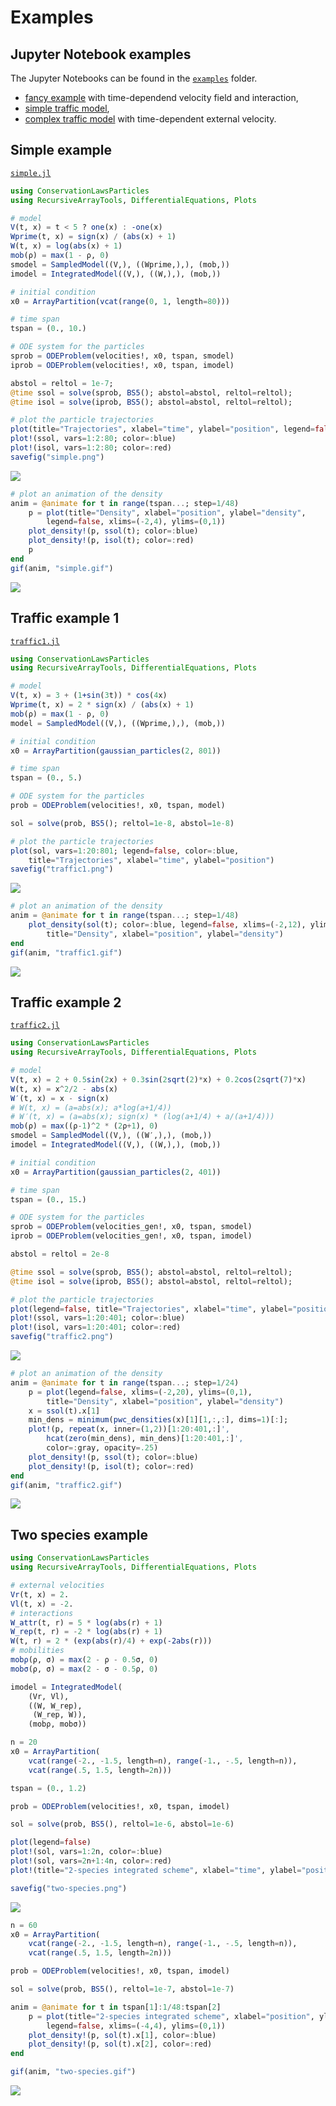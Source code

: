 # Examples

## Jupyter Notebook examples

The Jupyter Notebooks can be found in the [`examples`](https://github.com/FedericoStra/ConservationLawsParticles.jl/tree/master/examples) folder.

- [fancy example](Fancy.html) with time-dependend velocity field and interaction,
- [simple traffic model](Traffic.html),
- [complex traffic model](Traffic_time-dependent.html) with time-dependent external velocity.

## Simple example

[`simple.jl`](https://github.com/FedericoStra/ConservationLawsParticles.jl/blob/master/examples/simple.jl)

```julia
using ConservationLawsParticles
using RecursiveArrayTools, DifferentialEquations, Plots

# model
V(t, x) = t < 5 ? one(x) : -one(x)
Wprime(t, x) = sign(x) / (abs(x) + 1)
W(t, x) = log(abs(x) + 1)
mob(ρ) = max(1 - ρ, 0)
smodel = SampledModel((V,), ((Wprime,),), (mob,))
imodel = IntegratedModel((V,), ((W,),), (mob,))

# initial condition
x0 = ArrayPartition(vcat(range(0, 1, length=80)))

# time span
tspan = (0., 10.)

# ODE system for the particles
sprob = ODEProblem(velocities!, x0, tspan, smodel)
iprob = ODEProblem(velocities!, x0, tspan, imodel)

abstol = reltol = 1e-7;
@time ssol = solve(sprob, BS5(); abstol=abstol, reltol=reltol);
@time isol = solve(iprob, BS5(); abstol=abstol, reltol=reltol);

# plot the particle trajectories
plot(title="Trajectories", xlabel="time", ylabel="position", legend=false)
plot!(ssol, vars=1:2:80; color=:blue)
plot!(isol, vars=1:2:80; color=:red)
savefig("simple.png")
```

![](plots/simple.png)

```julia
# plot an animation of the density
anim = @animate for t in range(tspan...; step=1/48)
    p = plot(title="Density", xlabel="position", ylabel="density",
        legend=false, xlims=(-2,4), ylims=(0,1))
    plot_density!(p, ssol(t); color=:blue)
    plot_density!(p, isol(t); color=:red)
    p
end
gif(anim, "simple.gif")
```

![](plots/simple.gif)

## Traffic example 1

[`traffic1.jl`](https://github.com/FedericoStra/ConservationLawsParticles.jl/blob/master/examples/traffic1.jl)

```julia
using ConservationLawsParticles
using RecursiveArrayTools, DifferentialEquations, Plots

# model
V(t, x) = 3 + (1+sin(3t)) * cos(4x)
Wprime(t, x) = 2 * sign(x) / (abs(x) + 1)
mob(ρ) = max(1 - ρ, 0)
model = SampledModel((V,), ((Wprime,),), (mob,))

# initial condition
x0 = ArrayPartition(gaussian_particles(2, 801))

# time span
tspan = (0., 5.)

# ODE system for the particles
prob = ODEProblem(velocities!, x0, tspan, model)

sol = solve(prob, BS5(); reltol=1e-8, abstol=1e-8)

# plot the particle trajectories
plot(sol, vars=1:20:801; legend=false, color=:blue,
    title="Trajectories", xlabel="time", ylabel="position")
savefig("traffic1.png")
```

![](plots/traffic1.png)

```julia
# plot an animation of the density
anim = @animate for t in range(tspan...; step=1/48)
    plot_density(sol(t); color=:blue, legend=false, xlims=(-2,12), ylims=(0,1),
        title="Density", xlabel="position", ylabel="density")
end
gif(anim, "traffic1.gif")
```

![](plots/traffic1.gif)

## Traffic example 2

[`traffic2.jl`](https://github.com/FedericoStra/ConservationLawsParticles.jl/blob/master/examples/traffic2.jl)

```julia
using ConservationLawsParticles
using RecursiveArrayTools, DifferentialEquations, Plots

# model
V(t, x) = 2 + 0.5sin(2x) + 0.3sin(2sqrt(2)*x) + 0.2cos(2sqrt(7)*x)
W(t, x) = x^2/2 - abs(x)
W′(t, x) = x - sign(x)
# W(t, x) = (a=abs(x); a*log(a+1/4))
# W′(t, x) = (a=abs(x); sign(x) * (log(a+1/4) + a/(a+1/4)))
mob(ρ) = max((ρ-1)^2 * (2ρ+1), 0)
smodel = SampledModel((V,), ((W′,),), (mob,))
imodel = IntegratedModel((V,), ((W,),), (mob,))

# initial condition
x0 = ArrayPartition(gaussian_particles(2, 401))

# time span
tspan = (0., 15.)

# ODE system for the particles
sprob = ODEProblem(velocities_gen!, x0, tspan, smodel)
iprob = ODEProblem(velocities_gen!, x0, tspan, imodel)

abstol = reltol = 2e-8

@time ssol = solve(sprob, BS5(); abstol=abstol, reltol=reltol);
@time isol = solve(iprob, BS5(); abstol=abstol, reltol=reltol);

# plot the particle trajectories
plot(legend=false, title="Trajectories", xlabel="time", ylabel="position")
plot!(ssol, vars=1:20:401; color=:blue)
plot!(isol, vars=1:20:401; color=:red)
savefig("traffic2.png")
```

![](plots/traffic2.png)

```julia
# plot an animation of the density
anim = @animate for t in range(tspan...; step=1/24)
    p = plot(legend=false, xlims=(-2,20), ylims=(0,1),
        title="Density", xlabel="position", ylabel="density")
    x = ssol(t).x[1]
    min_dens = minimum(pwc_densities(x)[1][1,:,:], dims=1)[:];
    plot!(p, repeat(x, inner=(1,2))[1:20:401,:]',
        hcat(zero(min_dens), min_dens)[1:20:401,:]',
        color=:gray, opacity=.25)
    plot_density!(p, ssol(t); color=:blue)
    plot_density!(p, isol(t); color=:red)
end
gif(anim, "traffic2.gif")
```

![](plots/traffic2.gif)

## Two species example

```julia
using ConservationLawsParticles
using RecursiveArrayTools, DifferentialEquations, Plots

# external velocities
Vr(t, x) = 2.
Vl(t, x) = -2.
# interactions
W_attr(t, r) = 5 * log(abs(r) + 1)
W_rep(t, r) = -2 * log(abs(r) + 1)
W(t, r) = 2 * (exp(abs(r)/4) + exp(-2abs(r)))
# mobilities
mobρ(ρ, σ) = max(2 - ρ - 0.5σ, 0)
mobσ(ρ, σ) = max(2 - σ - 0.5ρ, 0)

imodel = IntegratedModel(
    (Vr, Vl),
    ((W, W_rep),
     (W_rep, W)),
    (mobρ, mobσ))

n = 20
x0 = ArrayPartition(
    vcat(range(-2., -1.5, length=n), range(-1., -.5, length=n)),
    vcat(range(.5, 1.5, length=2n)))

tspan = (0., 1.2)

prob = ODEProblem(velocities!, x0, tspan, imodel)

sol = solve(prob, BS5(), reltol=1e-6, abstol=1e-6)

plot(legend=false)
plot!(sol, vars=1:2n, color=:blue)
plot!(sol, vars=2n+1:4n, color=:red)
plot!(title="2-species integrated scheme", xlabel="time", ylabel="position")

savefig("two-species.png")
```

![](plots/two-species.png)

```julia
n = 60
x0 = ArrayPartition(
    vcat(range(-2., -1.5, length=n), range(-1., -.5, length=n)),
    vcat(range(.5, 1.5, length=2n)))

prob = ODEProblem(velocities!, x0, tspan, imodel)

sol = solve(prob, BS5(), reltol=1e-7, abstol=1e-7)

anim = @animate for t in tspan[1]:1/48:tspan[2]
    p = plot(title="2-species integrated scheme", xlabel="position", ylabel="density",
        legend=false, xlims=(-4,4), ylims=(0,1))
    plot_density!(p, sol(t).x[1], color=:blue)
    plot_density!(p, sol(t).x[2], color=:red)
end

gif(anim, "two-species.gif")
```

![](plots/two-species.gif)
